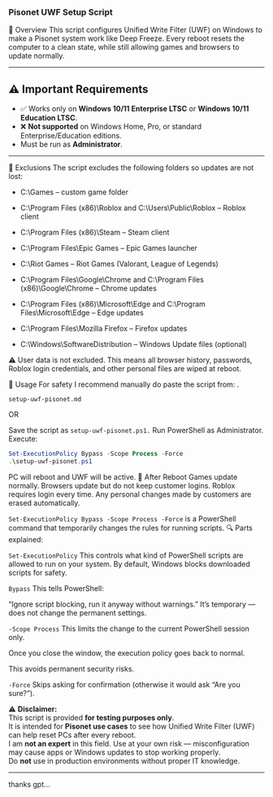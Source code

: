 ### Pisonet UWF Setup Script

📌 Overview
This script configures Unified Write Filter (UWF) on Windows to make a Pisonet system work like Deep Freeze.
Every reboot resets the computer to a clean state, while still allowing games and browsers to update normally.

---

## ⚠️ Important Requirements

- ✅ Works only on **Windows 10/11 Enterprise LTSC** or **Windows 10/11 Education LTSC**.  
- ❌ **Not supported** on Windows Home, Pro, or standard Enterprise/Education editions.  
- Must be run as **Administrator**.  

---

📂 Exclusions
   The script excludes the following folders so updates are not lost:

   - C:\Games – custom game folder

   - C:\Program Files (x86)\Roblox and C:\Users\Public\Roblox – Roblox client

   - C:\Program Files (x86)\Steam – Steam client

   - C:\Program Files\Epic Games – Epic Games launcher

   - C:\Riot Games – Riot Games (Valorant, League of Legends)

   - C:\Program Files\Google\Chrome and C:\Program Files (x86)\Google\Chrome – Chrome updates

   - C:\Program Files (x86)\Microsoft\Edge and C:\Program Files\Microsoft\Edge – Edge updates

   - C:\Program Files\Mozilla Firefox – Firefox updates

   - C:\Windows\SoftwareDistribution – Windows Update files (optional)

⚠️ User data is not excluded. This means all browser history, passwords, Roblox login credentials, and other personal files are wiped at reboot.

🚀 Usage
For safety I recommend manually do paste the script from: .
```
setup-uwf-pisonet.md
```
OR

Save the script as `setup-uwf-pisonet.ps1.`
Run PowerShell as Administrator.
Execute:
```powershell
Set-ExecutionPolicy Bypass -Scope Process -Force
.\setup-uwf-pisonet.ps1
```

PC will reboot and UWF will be active.
🔄 After Reboot
Games update normally.
Browsers update but do not keep customer logins.
Roblox requires login every time.
Any personal changes made by customers are erased automatically.



`Set-ExecutionPolicy Bypass -Scope Process -Force` is a PowerShell command that temporarily changes the rules for running scripts.
🔍 Parts explained:

`Set-ExecutionPolicy`
This controls what kind of PowerShell scripts are allowed to run on your system. By default, Windows blocks downloaded scripts for safety.

`Bypass`
This tells PowerShell:

“Ignore script blocking, run it anyway without warnings.”
It’s temporary — does not change the permanent settings.

`-Scope Process`
This limits the change to the current PowerShell session only.

Once you close the window, the execution policy goes back to normal.

This avoids permanent security risks.

`-Force`
Skips asking for confirmation (otherwise it would ask “Are you sure?”).


⚠️ **Disclaimer:**  
This script is provided **for testing purposes only**.  
It is intended for **Pisonet use cases** to see how Unified Write Filter (UWF) can help reset PCs after every reboot.  
I am **not an expert** in this field. Use at your own risk — misconfiguration may cause apps or Windows updates to stop working properly.  
Do **not** use in production environments without proper IT knowledge.

---

thanks gpt...